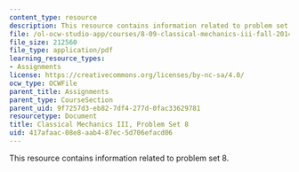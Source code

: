 ```yaml
---
content_type: resource
description: This resource contains information related to problem set 8.
file: /ol-ocw-studio-app/courses/8-09-classical-mechanics-iii-fall-2014/417afaac08e8aab487ec5d706efacd06_MIT8_09F14_pset8.pdf
file_size: 212560
file_type: application/pdf
learning_resource_types:
- Assignments
license: https://creativecommons.org/licenses/by-nc-sa/4.0/
ocw_type: OCWFile
parent_title: Assignments
parent_type: CourseSection
parent_uid: 9f7257d3-eb82-7df4-277d-0fac33629781
resourcetype: Document
title: Classical Mechanics III, Problem Set 8
uid: 417afaac-08e8-aab4-87ec-5d706efacd06
---
```

This resource contains information related to problem set 8.